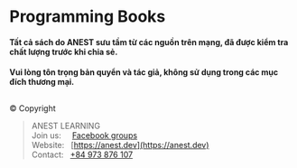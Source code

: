# Programming Books

#### Tất cả sách do ANEST sưu tầm từ các nguồn trên mạng, đã được kiểm tra chất lượng trước khi chia sẻ. 
#### Vui lòng tôn trọng bản quyển và tác giả, không sử dụng trong các mục đích thương mại.

##  

© Copyright
> ANEST LEARNING  
> Join us: &nbsp;&nbsp;&nbsp; [Facebook groups](https://www.facebook.com/groups/anest.learning/)  
> Website: &nbsp; [https://anest.dev](https://anest.dev)  
> Contact: &nbsp; [+84 973 876 107](https://github.com/AnestAcademy/Programming-Books)
